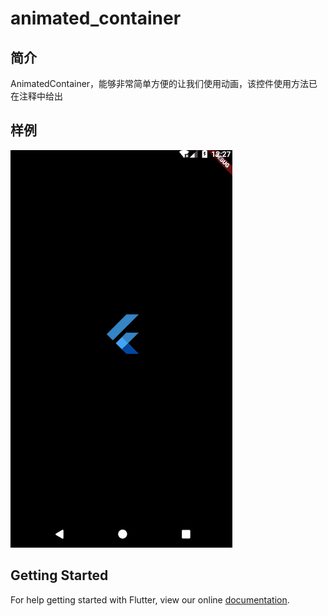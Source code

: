 # animated_container
## 简介
AnimatedContainer，能够非常简单方便的让我们使用动画，该控件使用方法已在注释中给出
## 样例
![](../../../image/animated_container.png)

## Getting Started

For help getting started with Flutter, view our online
[documentation](https://flutter.io/).

